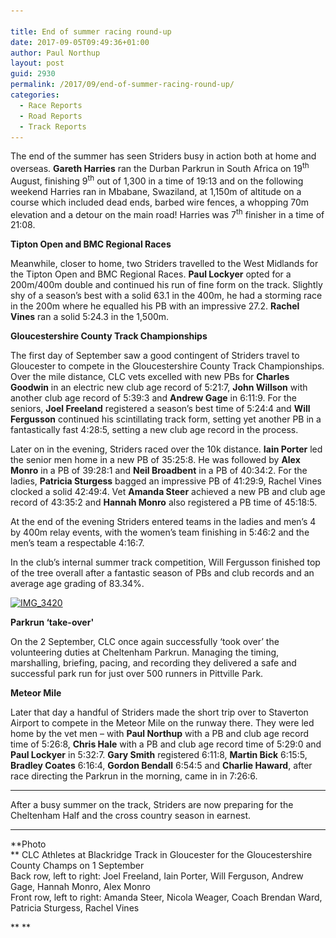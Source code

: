 ```yaml
---

title: End of summer racing round-up
date: 2017-09-05T09:49:36+01:00
author: Paul Northup
layout: post
guid: 2930
permalink: /2017/09/end-of-summer-racing-round-up/
categories:
  - Race Reports
  - Road Reports
  - Track Reports
---
```

The end of the summer has seen Striders busy in action both at home and overseas. **Gareth Harries** ran the Durban Parkrun in South Africa on 19<sup>th</sup> August, finishing 9<sup>th</sup> out of 1,300 in a time of 19:13 and on the following weekend Harries ran in Mbabane, Swaziland, at 1,150m of altitude on a course which included dead ends, barbed wire fences, a whopping 70m elevation and a detour on the main road! Harries was 7<sup>th</sup> finisher in a time of 21:08.

**Tipton Open and BMC Regional Races**

Meanwhile, closer to home, two Striders travelled to the West Midlands for the Tipton Open and BMC Regional Races. **Paul Lockyer** opted for a 200m/400m double and continued his run of fine form on the track. Slightly shy of a season’s best with a solid 63.1 in the 400m, he had a storming race in the 200m where he equalled his PB with an impressive 27.2. **Rachel Vines** ran a solid 5:24.3 in the 1,500m.

**Gloucestershire County Track Championships**

The first day of September saw a good contingent of Striders travel to Gloucester to compete in the Gloucestershire County Track Championships. Over the mile distance, CLC vets excelled with new PBs for **Charles Goodwin** in an electric new club age record of 5:21:7, **John Willson** with another club age record of 5:39:3 and **Andrew Gage** in 6:11:9. For the seniors, **Joel Freeland** registered a season’s best time of 5:24:4 and **Will Fergusson** continued his scintillating track form, setting yet another PB in a fantastically fast 4:28:5, setting a new club age record in the process.

Later on in the evening, Striders raced over the 10k distance. **Iain Porter** led the senior men home in a new PB of 35:25:8. He was followed by **Alex Monro** in a PB of 39:28:1 and **Neil Broadbent** in a PB of 40:34:2. For the ladies, **Patricia Sturgess** bagged an impressive PB of 41:29:9, Rachel Vines clocked a solid 42:49:4. Vet **Amanda Steer** achieved a new PB and club age record of 43:35:2 and **Hannah Monro** also registered a PB time of 45:18:5.

At the end of the evening Striders entered teams in the ladies and men’s 4 by 400m relay events, with the women’s team finishing in 5:46:2 and the men’s team a respectable 4:16:7.

In the club’s internal summer track competition, Will Fergusson finished top of the tree overall after a fantastic season of PBs and club records and an average age grading of 83.34%.

[<img class="alignnone wp-image-2932 size-full" src="/Images/2017/09/IMG_3420.jpg" alt="IMG_3420" width="640" height="480" srcset="/Images/2017/09/IMG_3420.jpg 640w, /Images/2017/09/IMG_3420-300x225.jpg 300w" sizes="(max-width: 640px) 100vw, 640px" />](/Images/2017/09/IMG_3420.jpg)

**Parkrun &#8216;take-over'**

On the 2 September, CLC once again successfully ‘took over’ the volunteering duties at Cheltenham Parkrun. Managing the timing, marshalling, briefing, pacing, and recording they delivered a safe and successful park run for just over 500 runners in Pittville Park.

**Meteor Mile**

Later that day a handful of Striders made the short trip over to Staverton Airport to compete in the Meteor Mile on the runway there. They were led home by the vet men – with **Paul Northup** with a PB and club age record time of 5:26:8, **Chris Hale** with a PB and club age record time of 5:29:0 and **Paul Lockyer** in 5:32:7. **Gary Smith** registered 6:11:8, **Martin Bick** 6:15:5, **Bradley Coates** 6:16:4, **Gordon Bendall** 6:54:5 and **Charlie Haward**, after race directing the Parkrun in the morning, came in in 7:26:6.

* * *

After a busy summer on the track, Striders are now preparing for the Cheltenham Half and the cross country season in earnest.

* * *

**Photo  
** CLC Athletes at Blackridge Track in Gloucester for the Gloucestershire County Champs on 1 September  
Back row, left to right: Joel Freeland, Iain Porter, Will Ferguson, Andrew Gage, Hannah Monro, Alex Monro  
Front row, left to right: Amanda Steer, Nicola Weager, Coach Brendan Ward, Patricia Sturgess, Rachel Vines

** **
